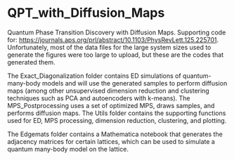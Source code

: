 # QPT_with_Diffusion_Maps
Quantum Phase Transition Discovery with Diffusion Maps. Supporting code for:
https://journals.aps.org/prl/abstract/10.1103/PhysRevLett.125.225701. Unfortunately, most of the data files for the large system sizes used to generate the figures were too large to upload, but these are the codes that generated them. 

The Exact_Diagonalization folder contains ED simulations of quantum-many-body models and will use the generated samples to perform diffusion maps (among other unsupervised dimension reduction and clustering techniques such as PCA and autoencoders with k-means). The MPS_Postprocessing uses a set of optimized MPS, draws samples, and performs diffusion maps. The Utils folder contains the supporting functions used for ED, MPS processing, dimension reduction, clustering, and plotting.

The Edgemats folder contains a Mathematica notebook that generates the adjacency matrices for certain lattices, which can be used to simulate a quantum many-body model on the lattice.
